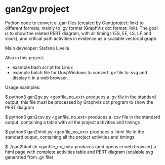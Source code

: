 ﻿# gan2gv project
Python code to convert a .gan files (created by Ganttproject: link)
to different formats, mainly to .gv format (GraphViz dot format: link).
The goal is to show the related PERT diagram, with all timings
(ES, EF, LS, LF and slack), and critical path activities in evidence
as a scalable vectorial graph.

Main developer: Stefano Livella

Also in this project: 
- example bash script for Linux
- example batch file for Dos/Windows
to convert .gv file to .svg and display it in a web browser.

Usage examples:

$ python3 gan2gv.py <ganfile_no_ext>
produces a .gv file in the standard output; this file must be
processed by Graphviz dot program to show the PERT diagram

$ python3 gan2csv.py <ganfile_no_ext>
produces a .csv file in the standard output, containing a table with
all the project activities and timings

$ python3 gan2html.py <ganfile_no_ext>
produces a .html file in the standard output, containing all the project
activities and timings

$ ./gan2html.sh <ganfile_no_ext>
produces (and opens in web browser) a html page with complete activities table
and PERT diagram (scalable svg generated from .gv file)
